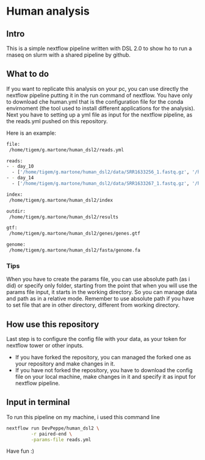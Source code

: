 # Human analysis

## Intro
This is a simple nextflow pipeline written with DSL 2.0 to show ho to run a rnaseq on slurm with a shared pipeline by github.

## What to do
If you want to replicate this analysis on your pc, you can use directly the nextflow pipeline putting it in the run command of nextflow. You have only to download che human.yml that is the configuration file for the conda envirnoment (the tool used to install different applications for the analysis). Next you have to setting up a yml file as input for the nextflow pipeline, as the reads.yml pushed on this repository.

Here is an example:

```bash
file:
 /home/tigem/g.martone/human_dsl2/reads.yml

reads:
- - day_10
  - ['/home/tigem/g.martone/human_dsl2/data/SRR1633256_1.fastq.gz', '/home/tigem/g.martone/human_dsl2/data/SRR1633256_2.fastq.gz' ]
- - day_14
  - ['/home/tigem/g.martone/human_dsl2/data/SRR1633267_1.fastq.gz', '/home/tigem/g.martone/human_dsl2/data/SRR1633267_2.fastq.gz' ]

index:
 /home/tigem/g.martone/human_dsl2/index

outdir:
 /home/tigem/g.martone/human_dsl2/results

gtf:
 /home/tigem/g.martone/human_dsl2/genes/genes.gtf

genome:
 /home/tigem/g.martone/human_dsl2/fasta/genome.fa
```

### Tips

When you have to create the params file, you can use absolute path (as i did) or specify only folder, starting from the point that when you will use the params file input, it starts in the working directory. So you can manage data and path as in a relative mode. Remember to use absolute path if you have to set file that are in other directory, different from working directory.

## How use this repository

Last step is to configure the config file with your data, as your token for nextflow tower or other inputs.
- If you have forked the repository, you can managed the forked one as your repository and make changes in it.
- If you have not forked the repository, you have to download the config file on your local machine, make changes in it and specify it as input for nextflow pipeline.

## Input in terminal
To run this pipeline on my machine, i used this command line

```bash
nextflow run DevPeppe/human_dsl2 \
		 -r paired-end \
		 -params-file reads.yml
```

Have fun :)
